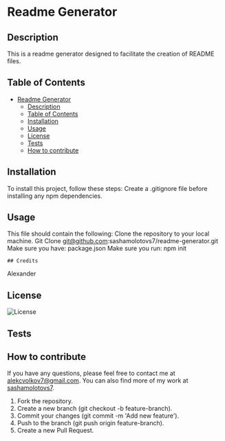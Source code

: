 # Readme Generator

## Description
This is a readme generator designed to facilitate the creation of README files.

## Table of Contents
- [Readme Generator](#readme-generator)
  - [Description](#description)
  - [Table of Contents](#table-of-contents)
  - [Installation](#installation)
  - [Usage](#usage)
  - [License](#license)
  - [Tests](#tests)
  - [How to contribute](#how-to-contribute)


## Installation
To install this project, follow these steps:
  Create a .gitignore file before installing any npm dependencies.

## Usage

 This file should contain the following:
  Clone the repository to your local machine.
    Git Clone git@github.com:sashamolotovs7/readme-generator.git
    Make sure you have: package.json
    Make sure you run: npm init

    ## Credits
Alexander

## License
![License](https://img.shields.io/badge/License-MIT-blue.svg)

## Tests


## How to contribute
If you have any questions, please feel free to contact me at [alekcvolkov7@gmail.com](mailto:alekcvolkov7@gmail.com). You can also find more of my work at [sashamolotovs7](https://github.com/sashamolotovs7).
1. Fork the repository.
2. Create a new branch (git checkout -b feature-branch).
3. Commit your changes (git commit -m 'Add new feature').
4. Push to the branch (git push origin feature-branch).
5. Create a new Pull Request.